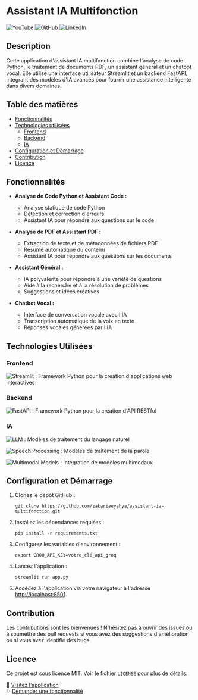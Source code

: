 # Assistant IA Multifonction
<p>
  <a href="https://www.youtube.com/watch?v=388w5UptraQ&t=99s">
    <img src="https://img.shields.io/badge/YouTube-FF0000?style=for-the-badge&logo=youtube&logoColor=white" alt="YouTube">
  </a>
  <a href="https://github.com/zakariaeyahya/assistant-ia-multifonction">
    <img src="https://img.shields.io/badge/GitHub-181717?style=for-the-badge&logo=github&logoColor=white" alt="GitHub">
  </a>
  <a href="https://www.linkedin.com/in/zakariae-yahya/">
    <img src="https://img.shields.io/badge/LinkedIn-0077B5?style=for-the-badge&logo=linkedin&logoColor=white" alt="LinkedIn">
  </a>
</p>

## Description

Cette application d'assistant IA multifonction combine l'analyse de code Python, le traitement de documents PDF, un assistant général et un chatbot vocal. Elle utilise une interface utilisateur Streamlit et un backend FastAPI, intégrant des modèles d'IA avancés pour fournir une assistance intelligente dans divers domaines.

## Table des matières

- [Fonctionnalités](#fonctionnalités)
- [Technologies utilisées](#technologies-utilisées)
  - [Frontend](#frontend)
  - [Backend](#backend)
  - [IA](#ia)
- [Configuration et Démarrage](#configuration-et-démarrage)
- [Contribution](#contribution)
- [Licence](#licence)

## Fonctionnalités

- **Analyse de Code Python et Assistant Code :**
  - Analyse statique de code Python
  - Détection et correction d'erreurs
  - Assistant IA pour répondre aux questions sur le code

- **Analyse de PDF et Assistant PDF :**
  - Extraction de texte et de métadonnées de fichiers PDF
  - Résumé automatique du contenu
  - Assistant IA pour répondre aux questions sur les documents

- **Assistant Général :**
  - IA polyvalente pour répondre à une variété de questions
  - Aide à la recherche et à la résolution de problèmes
  - Suggestions et idées créatives

- **Chatbot Vocal :**
  - Interface de conversation vocale avec l'IA
  - Transcription automatique de la voix en texte
  - Réponses vocales générées par l'IA

## Technologies Utilisées

### Frontend
![Streamlit](https://img.shields.io/badge/Streamlit-FF4B4B?style=for-the-badge&logo=streamlit&logoColor=white) : Framework Python pour la création d'applications web interactives

### Backend
![FastAPI](https://img.shields.io/badge/FastAPI-009688?style=for-the-badge&logo=fastapi&logoColor=white) : Framework Python pour la création d'API RESTful

### IA
![LLM](https://img.shields.io/badge/LLM-4B0082?style=for-the-badge&logo=openai&logoColor=white) : Modèles de traitement du langage naturel

![Speech Processing](https://img.shields.io/badge/Speech_Processing-FF6F61?style=for-the-badge&logo=audiomack&logoColor=white) : Modèles de traitement de la parole

![Multimodal Models](https://img.shields.io/badge/Multimodal_Models-6236FF?style=for-the-badge&logo=tensorflow&logoColor=white) : Intégration de modèles multimodaux

## Configuration et Démarrage

1. Clonez le dépôt GitHub :
   ```
   git clone https://github.com/zakariaeyahya/assistant-ia-multifonction.git
   ```

2. Installez les dépendances requises :
   ```
   pip install -r requirements.txt
   ```

3. Configurez les variables d'environnement :
   ```
   export GROQ_API_KEY=votre_clé_api_groq
   ```

4. Lancez l'application :
   ```
   streamlit run app.py
   ```

5. Accédez à l'application via votre navigateur à l'adresse [http://localhost:8501](http://localhost:8501).

## Contribution

Les contributions sont les bienvenues ! N'hésitez pas à ouvrir des issues ou à soumettre des pull requests si vous avez des suggestions d'amélioration ou si vous avez identifié des bugs.

## Licence

Ce projet est sous licence MIT. Voir le fichier `LICENSE` pour plus de détails.

🌟 [Visitez l'application](http://localhost:8501)  
✨ [Demander une fonctionnalité](https://github.com/zakariaeyahya/assistant-ia-multifonction)
